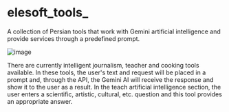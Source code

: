 # elesoft_tools_
A collection of Persian tools that work with Gemini artificial intelligence and provide services through a predefined prompt.

![image](https://github.com/user-attachments/assets/39d61c89-7c93-4c69-96be-ea5da8f39a9d)


There are currently intelligent journalism, teacher and cooking tools available. In these tools, the user's text and request will be placed in a prompt and, through the API, the Gemini AI will receive the response and show it to the user as a result.
In the teach artificial intelligence section, the user enters a scientific, artistic, cultural, etc. question and this tool provides an appropriate answer.
